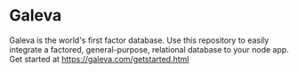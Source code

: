 # Galeva
Galeva is the world's first factor database. 
Use this repository to easily integrate a factored, general-purpose, relational database to your node app. 
Get started at https://galeva.com/getstarted.html
